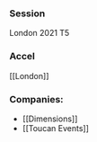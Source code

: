 
### Session
London 2021 T5

### Accel
[[London]]

### Companies:
- [[Dimensions]]
- [[Toucan Events]]


